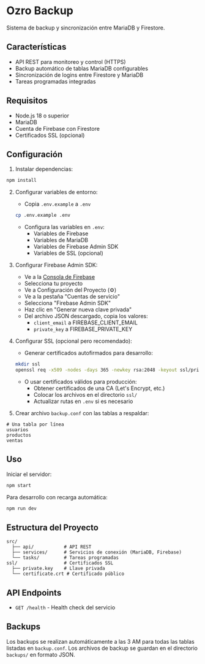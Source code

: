 # Ozro Backup

Sistema de backup y sincronización entre MariaDB y Firestore.

## Características

- API REST para monitoreo y control (HTTPS)
- Backup automático de tablas MariaDB configurables
- Sincronización de logins entre Firestore y MariaDB
- Tareas programadas integradas

## Requisitos

- Node.js 18 o superior
- MariaDB
- Cuenta de Firebase con Firestore
- Certificados SSL (opcional)

## Configuración

1. Instalar dependencias:
```bash
npm install
```

2. Configurar variables de entorno:
   - Copia `.env.example` a `.env`
   ```bash
   cp .env.example .env
   ```
   - Configura las variables en `.env`:
     - Variables de Firebase
     - Variables de MariaDB
     - Variables de Firebase Admin SDK
     - Variables de SSL (opcional)

3. Configurar Firebase Admin SDK:
   - Ve a la [Consola de Firebase](https://console.firebase.google.com/)
   - Selecciona tu proyecto
   - Ve a Configuración del Proyecto (⚙️)
   - Ve a la pestaña "Cuentas de servicio"
   - Selecciona "Firebase Admin SDK"
   - Haz clic en "Generar nueva clave privada"
   - Del archivo JSON descargado, copia los valores:
     - `client_email` a FIREBASE_CLIENT_EMAIL
     - `private_key` a FIREBASE_PRIVATE_KEY

4. Configurar SSL (opcional pero recomendado):
   - Generar certificados autofirmados para desarrollo:
   ```bash
   mkdir ssl
   openssl req -x509 -nodes -days 365 -newkey rsa:2048 -keyout ssl/private.key -out ssl/certificate.crt -subj "/CN=172.26.0.1"
   ```
   - O usar certificados válidos para producción:
     - Obtener certificados de una CA (Let's Encrypt, etc.)
     - Colocar los archivos en el directorio `ssl/`
     - Actualizar rutas en `.env` si es necesario

5. Crear archivo `backup.conf` con las tablas a respaldar:
```
# Una tabla por línea
usuarios
productos
ventas
```

## Uso

Iniciar el servidor:
```bash
npm start
```

Para desarrollo con recarga automática:
```bash
npm run dev
```

## Estructura del Proyecto

```
src/
  ├── api/           # API REST
  ├── services/      # Servicios de conexión (MariaDB, Firebase)
  └── tasks/         # Tareas programadas
ssl/                 # Certificados SSL
  ├── private.key    # Llave privada
  └── certificate.crt # Certificado público
```

## API Endpoints

- `GET /health` - Health check del servicio

## Backups

Los backups se realizan automáticamente a las 3 AM para todas las tablas listadas en `backup.conf`.
Los archivos de backup se guardan en el directorio `backups/` en formato JSON. 
